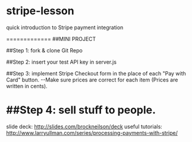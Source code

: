 stripe-lesson
=============

quick introduction to Stripe payment integration

=============
##MINI PROJECT

##Step 1:
fork & clone Git Repo

##Step 2: 
insert your test API key in server.js

##Step 3:
implement Stripe Checkout form in the place of each "Pay with Card" button.
  --Make sure prices are correct for each item (Prices are written in cents).
  
##Step 4:
sell stuff to people.
==============
slide deck: http://slides.com/brockneilson/deck
useful tutorials: http://www.larryullman.com/series/processing-payments-with-stripe/


